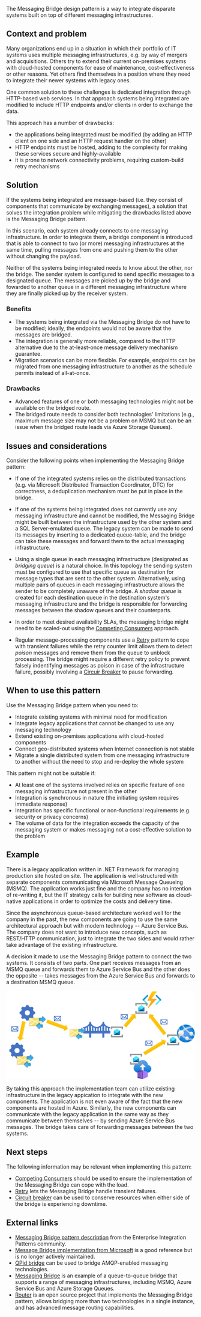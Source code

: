 The Messaging Bridge design pattern is a way to integrate disparate systems built on top of different messaging infrastructures.

## Context and problem

Many organizations end up in a situation in which their portfolio of IT systems uses multiple messaging infrastructures, e.g. by way of mergers and acquisitions. Others try to extend their current on-premises systems with cloud-hosted components for ease of maintenance, cost-effectiveness or other reasons. Yet others find themselves in a position where they need to integrate their newer systems with legacy ones. 

One common solution to these challenges is dedicated integration through HTTP-based web services. In that approach systems being integrated are modified to include HTTP endpoints and/or clients in order to exchange the data.

This approach has a number of drawbacks:
- the applications being integrated must be modified (by adding an HTTP client on one side and an HTTP request handler on the other)
- HTTP endpoints must be hosted, adding to the complexity for making these services secure and highly-available
- it is prone to network connectivity problems, requiring custom-build retry mechanisms

## Solution

If the systems being integrated are message-based (i.e. they consist of components that communicate by exchanging messages), a solution that solves the integration problem while mitigating the drawbacks listed above is the Messaging Bridge pattern.

In this scenario, each system already connects to one messaging infrastructure. In order to integrate them, a bridge component is introduced that is able to connect to two (or more) messaging infrastructures at the same time, pulling messages from one and pushing them to the other without changing the payload.

Neither of the systems being integrated needs to know about the other, nor the bridge. The sender system is configured to send specific messages to a designated queue. The messages are picked up by the bridge and fowarded to another queue in a different messaging infrastructure where they are finally picked up by the receiver system.

### Benefits

- The systems being integrated via the Messaging Bridge do not have to be modified; ideally, the endpoints would not be aware that the messages are bridged.
- The integration is generally more reliable, compared to the HTTP alternative due to the at-least-once message delivery mechanism guarantee.
- Migration scenarios can be more flexible. For example, endpoints can be migrated from one messaging infrastructure to another as the schedule permits instead of all-at-once.

### Drawbacks

- Advanced features of one or both messaging technologies might not be available on the bridged route.
- The bridged route needs to consider both technologies' limitations (e.g., maximum message size may not be a problem on MSMQ but can be an issue when the bridged route leads via Azure Storage Queues).

## Issues and considerations

Consider the following points when implementing the Messaging Bridge pattern:

- If one of the integrated systems relies on the distributed transactions (e.g. via Microsoft Distributed Transaction Coordinator, DTC) for correctness, a deduplication mechanism must be put in place in the bridge.

- If one of the systems being integrated does not currently use any messaging infrastructure and cannot be modified, the Messaging Bridge might be built between the infrastructure used by the other system and a SQL Server-emulated queue. The legacy system can be made to send its messages by inserting to a dedicated queue-table, and the bridge can take these messages and forward them to the actual messaging infrastructure.

- Using a single queue in each messaging infrastructure (designated as _bridging queue_) is a natural choice. In this topology the sending system must be configured to use that specific queue as destination for message types that are sent to the other system. Alternatively, using multiple pairs of queues in each messaging infrastructure allows the sender to be completely unaware of the bridge. A _shadow queue_ is created for each destination queue in the destination system's messaging infrastructure and the bridge is responsible for forwarding messages between the shadow queues and their counterparts.

- In order to meet desired availability SLAs, the messaging bridge might need to be scaled-out using the [Competing Consumers](../../patterns/ccompeting-consumers.yml) approach.

- Regular message-processing components use a [Retry](../../patterns/retry.yml) pattern to cope with transient failures while the retry counter limit allows them to detect _poison_ messages and remove them from the queue to unblock processing. The bridge might require a different retry policy to prevent falsely indentifying messages as poison in case of the infrastructure failure, possibly involving a [Circuir Breaker](../../patterns/circuit-breaker.yml) to pause forwarding.

## When to use this pattern

Use the Messaging Bridge pattern when you need to:

- Integrate existing systems with minimal need for modification
- Integrate legacy applications that cannot be changed to use any messaging technology
- Extend existing on-premises applications with cloud-hosted components
- Connect geo-distributed systems when Internet connection is not stable
- Migrate a single distributed system from one messaging infrastructure to another without the need to stop and re-deploy the whole system

This pattern might not be suitable if:

- At least one of the systems involved relies on specific feature of one messaging infrastructure not present in the other
- Integration is synchronous in nature (the initiating system requires immediate response)
- Integration has specific functional or non-functional requirements (e.g. security or privacy concerns)
- The volume of data for the integration exceeds the capacity of the messaging system or makes messaging not a cost-effective solution to the problem

## Example

There is a legacy application written in .NET Framework for managing production site hosted on site. The application is well-structured with separate components communicating via Microsoft Message Queueing (MSMQ). The application works just fine and the company has no intention of re-writing it, but the IT strategy calls for building new software as cloud-native applications in order to optimize the costs and delivery time.

Since the asynchronous queue-based architecture worked well for the company in the past, the new components are going to use the same architectural approach but with modern technology -- Azure Service Bus. The company does not want to introduce new concepts, such as REST/HTTP communication, just to integrate the two sides and would rather take advantage of the existing infrastructure.

A decision it made to use the Messaging Bridge pattern to connect the two systems. It consists of two parts. One part receives messages from an MSMQ queue and forwards them to Azure Service Bus and the other does the opposite -- takes messages from the Azure Service Bus and forwards to a destination MSMQ queue.

![Messaging bridge integrating MSMQ and Azure Service Bus](_images/messaging-bridge-sample.png)

By taking this approach the implementation team can utilize existing infrastructure in the legacy appication to integrate with the new components. The application is not even aware of the fact that the new components are hosted in Azure. Similarly, the new components can communicate with the legacy application in the same way as they communicate between themselves -- by sending Azure Service Bus messages. The bridge takes care of forwarding messages between the two systems.

## Next steps

The following information may be relevant when implementing this pattern:

- [Competing Consumers](../../patterns/ccompeting-consumers.yml) should be used to ensure the implementation of the Messaging Bridge can cope with the load.
- [Retry](../../patterns/retry.yml) lets the Messaging Bridge handle transient failures.
- [Circuit breaker](../../patterns/circuit-breaker.yml) can be used to conserve resources when either side of the bridge is experiencing downtime.

## External links

- [Messaging Bridge pattern description](https://www.enterpriseintegrationpatterns.com/patterns/messaging/MessagingBridge.html) from the Enterprise Integration Patterns community.
- [Message Bridge implementation from Microsoft](https://github.com/Microsoft/Microsoft-Message-Bridge) is a good reference but is no longer actively maintained.
- [QPid bridge](https://openmama.finos.org/openmama_qpid_bridge.html) can be used to bridge AMQP-enabled messaging technologies.
- [Messaging Bridge](https://docs.particular.net/nservicebus/bridge/) is an example of a queue-to-queue bridge that supports a range of messaging infrastructures, including MSMQ, Azure Service Bus and Azure Storage Queues.
- [Router](https://github.com/SzymonPobiega/NServiceBus.Router) is an open source project that implements the Messaging Bridge pattern, allows bridging more than two technologies in a single instance, and has advanced message routing capabilities.
